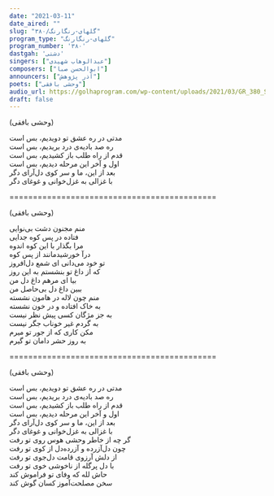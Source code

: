 ```yaml
---
date: "2021-03-11"
date_aired: ""
slug: "گلهای-رنگارنگ/۳۸۰"
program_type: "گلهای-رنگارنگ"
program_number: '۳۸۰'
dastgah: 'دشتی'
singers: ["عبدالوهاب شهیدی"]
composers: ["ابوالحسن صبا"]
announcers: ["آذر پژوهش"]
poets: ["وحشی بافقی"]
audio_url: https://golhaprogram.com/wp-content/uploads/2021/03/GR_380_Shahidi.mp3
draft: false
---
```


(وحشی بافقی)  

مدتی در ره عشق تو دویدیم، بس است  
ره صد بادیه‌ی درد بریدیم، بس است  
قدم از راه طلب باز کشیدیم، بس است  
اول و آخر این مرحله دیدیم، بس است  
بعد از این، ما و سر کوی دل‌آرای دگر  
با غزالی به غزل‌خوانی و غوغای دگر  

============================================  

(وحشی بافقی)  

منم مجنون دشت بی‌نوایی  
فتاده در پس کوه جدایی  
مرا بگذار با این کوه اندوه  
درآ خورشید‌مانند از پس کوه  
تو خود می‌دانی ای شمع دل‌افروز  
که از داغ تو بنشستم به این روز  
بیا ای مرهم داغ دل من  
ببین داغ دل بی‌حاصل من  
منم چون لاله در هامون نشسته  
به خاک افتاده و در خون نشسته  
به جز مژگان کسی پیش نظر نیست  
به گردم غیر خوناب جگر نیست  
مکن کاری که از جور تو میرم  
به روز حشر دامان تو گیرم  

============================================  

(وحشی بافقی)  

مدتی در ره عشق تو دویدیم، بس است  
ره صد بادیه‌ی درد بریدیم، بس است  
قدم از راه طلب باز کشیدیم، بس است  
اول و آخر این مرحله دیدیم، بس است  
بعد از این، ما و سر کوی دل‌آرای دگر  
با غزالی به غزل‌خوانی و غوغای دگر  
گر چه از خاطر وحشی هوس روی تو رفت  
چون دل‌آزرده و آزرده‌دل از کوی تو رفت  
از دلش آرزوی قامت دل‌جوی تو رفت  
با دل پرگله از ناخوشی خوی تو رفت  
حاش لله که وفای تو فراموش کند  
سخن مصلحت‌آموز کسان گوش کند  
